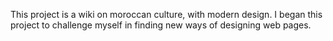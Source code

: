 This project is a wiki on moroccan culture, with modern design. I began this project to challenge myself in finding new ways of designing web pages.
